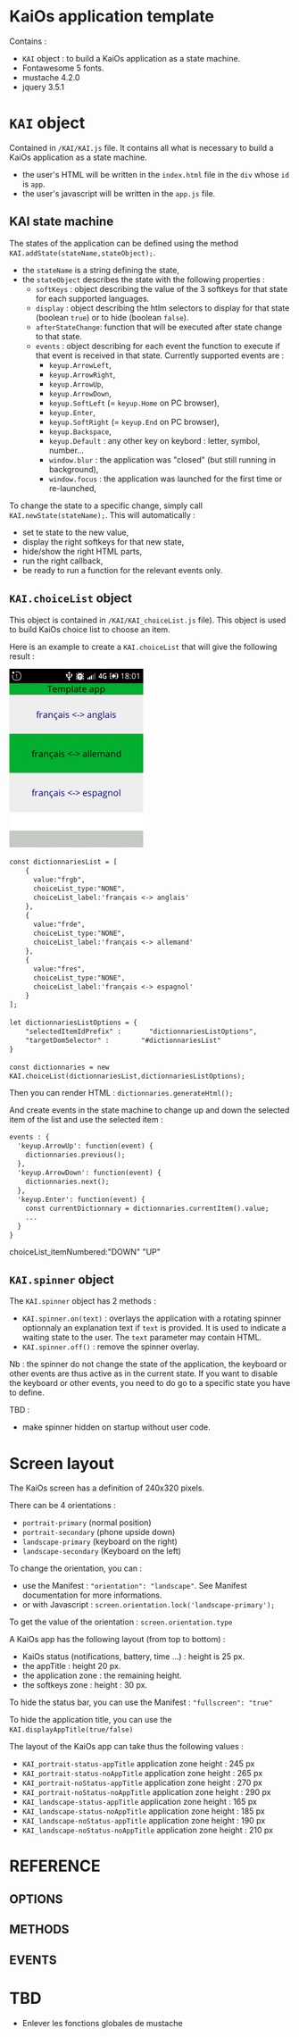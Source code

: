 # KaiOs application template
Contains :
- `KAI` object : to build a KaiOs application as a state machine.
- Fontawesome 5 fonts.
- mustache 4.2.0
- jquery 3.5.1

# `KAI` object
Contained in `/KAI/KAI.js` file. It contains all what is necessary to build a KaiOs application as a state machine.
- the user's HTML will be written in the `index.html` file in the `div` whose `id` is `app`.
- the user's javascript will be written in the `app.js` file.

## KAI state machine
The states of the application can be defined using the method `KAI.addState(stateName,stateObject);`.
- the `stateName` is a string defining the state,
- the `stateObject` describes the state with the following properties :
  - `softKeys` : object describing the value of the 3 softkeys for that state for each supported languages.
  - `display` : object describing the htlm selectors to display for that state (boolean `true`) or to hide (boolean `false`).
  - `afterStateChange`: function that will be executed after state change to that state.
  - `events` : object describing for each event the function to execute if that event is received in that state. Currently supported events are :
    - `keyup.ArrowLeft`,
    - `keyup.ArrowRight`,
    - `keyup.ArrowUp`,
    - `keyup.ArrowDown`,
    - `keyup.SoftLeft` (= `keyup.Home` on PC browser),
    - `keyup.Enter`,
    - `keyup.SoftRight` (= `keyup.End` on PC browser),
    - `keyup.Backspace`,
    - `keyup.Default` : any other key on keybord : letter, symbol, number...
    - `window.blur` : the application was "closed" (but still running in background),
    - `window.focus` : the application was launched for the first time or re-launched,


To change the state to a specific change, simply call `KAI.newState(stateName);`. This will automatically :
- set te state to the new value,
- display the right softkeys for that new state,
- hide/show the right HTML parts,
- run the right callback,
- be ready to run a function for the relevant events only.

## `KAI.choiceList` object
This object is contained in `/KAI/KAI_choiceList.js` file). This object is used to build KaiOs choice list to choose an item.

Here is an example to create a `KAI.choiceList` that will give the following result :

![simple choiceList](screen_copies/choiceList_simple.png)  

```
const dictionnariesList = [
	{
      value:"frgb",
      choiceList_type:"NONE",
      choiceList_label:'français <-> anglais'
	},
    {
      value:"frde",
      choiceList_type:"NONE",
      choiceList_label:'français <-> allemand'
	},
    {
      value:"fres",
      choiceList_type:"NONE",
      choiceList_label:'français <-> espagnol'
	}
];

let dictionnariesListOptions = {
	"selectedItemIdPrefix" :       "dictionnariesListOptions",
	"targetDomSelector" : 		 "#dictionnariesList"
}

const dictionnaries = new KAI.choiceList(dictionnariesList,dictionnariesListOptions);
```

Then you can render HTML : `dictionnaries.generateHtml();`

And create events in the state machine to change up and down the selected item of the list and use the selected item :
```
events : {
  'keyup.ArrowUp': function(event) {
    dictionnaries.previous();
  },
  'keyup.ArrowDown': function(event) {
    dictionnaries.next();
  },
  'keyup.Enter': function(event) {
    const currentDictionnary = dictionnaries.currentItem().value;
    ...
  }
}
```

choiceList_itemNumbered:"DOWN" "UP"


## `KAI.spinner` object
The `KAI.spinner` object has 2 methods :
- `KAI.spinner.on(text)` : overlays the application with a rotating spinner optionnaly an explanation text if `text` is provided. It is used to indicate a waiting state to the user. The `text` parameter may contain HTML.
- `KAI.spinner.off()` : remove the spinner overlay.

Nb : the spinner do not change the state of the application, the keyboard or other events are thus active as in the current state. If you want to disable the keyboard or other events, you need to do go to a specific state you have to define.

TBD :
- make spinner hidden on startup without user code.

# Screen layout
The KaiOs screen has a definition of 240x320 pixels.

There can be 4 orientations :
- `portrait-primary` 	(normal position)
- `portrait-secondary` 	(phone upside down)
- `landscape-primary` 	(keyboard on the right)
- `landscape-secondary` (Keyboard on the left)

To change the orientation, you can :
- use the Manifest : `"orientation": "landscape"`. See Manifest documentation for more informations.
- or with Javascript : `screen.orientation.lock('landscape-primary');`

To get the value of the orientation : `screen.orientation.type`

A KaiOs app has the following layout (from top to bottom) :
- KaiOs status (notifications, battery, time ...) : height is 25 px.
- the appTitle : height 20 px.
- the application zone : the remaining height.
- the softkeys zone : height : 30 px.

To hide the status bar, you can use the Manifest : `"fullscreen": "true"`

To hide the application title, you can use the `KAI.displayAppTitle(true/false)`

The layout of the KaiOs app can take thus the following values :
- `KAI_portrait-status-appTitle`  application zone height : 245
 px
- `KAI_portrait-status-noAppTitle`  application zone height : 265
 px
- `KAI_portrait-noStatus-appTitle`  application zone height : 270
 px
- `KAI_portrait-noStatus-noAppTitle`  application zone height : 290
 px
- `KAI_landscape-status-appTitle`  application zone height : 165
px
- `KAI_landscape-status-noAppTitle`  application zone height : 185
 px
- `KAI_landscape-noStatus-appTitle`  application zone height : 190
 px
- `KAI_landscape-noStatus-noAppTitle`  application zone height : 210
 px

 # REFERENCE
 ## OPTIONS
 ## METHODS
 ## EVENTS

 # TBD

 - Enlever les fonctions globales de mustache
